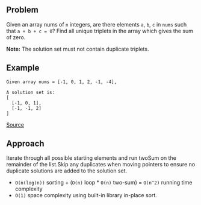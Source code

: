 ## Problem
Given an array nums of `n` integers, are there elements `a`, `b`, `c` in `nums` such that `a + b + c = 0`? Find all unique triplets in the array which gives the sum of zero.

**Note:** The solution set must not contain duplicate triplets.

## Example
```
Given array nums = [-1, 0, 1, 2, -1, -4],

A solution set is:
[
  [-1, 0, 1],
  [-1, -1, 2]
]
```

[Source](https://leetcode.com/problems/3sum/description/)

## Approach
Iterate through all possible starting elements and run twoSum on the remainder of the list.Skip any duplicates when moving pointers to ensure no duplicate solutions are added to the solution set.

* `O(n(log(n))` sorting + (`O(n)` loop * `O(n)` two-sum) = `O(n^2)` running time complexity
* `O(1)` space complexity using built-in library in-place sort.

